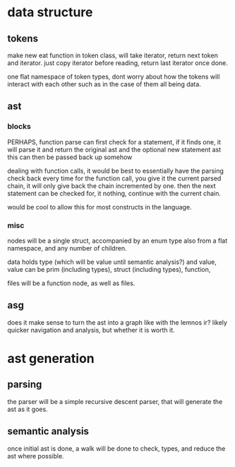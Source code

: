 # data structure 

## tokens

make new eat function in token class, will take iterator, return next token and iterator.
just copy iterator before reading, return last iterator once done.

one flat namespace of token types, dont worry about how the tokens will interact with each other such as in the case of them all being data.

## ast 

### blocks

PERHAPS, function parse can first check for a statement, if it finds one, it will parse it and return the original ast and the optional new statement ast
this can then be passed back up somehow

dealing with function calls, it would be best to essentially have the parsing check back every time
for the function call, you give it the current parsed chain, it will only give back the chain incremented by one.
then the next statement can be checked for, it nothing, continue with the current chain.

would be cool to allow this for most constructs in the language.

### misc

nodes will be a single struct, accompanied by an enum type also from a flat namespace, and any number of children. 

data holds type (which will be value until semantic analysis?) and value,
value can be prim (including types), struct (including types), function, 

files will be a function node, as well as files.

## asg

does it make sense to turn the ast into a graph like with the lemnos ir?
likely quicker navigation and analysis, but whether it is worth it.

# ast generation 

## parsing

the parser will be a simple recursive descent parser, that will generate the ast as it goes.

## semantic analysis

once initial ast is done, a walk will be done to check, types, and reduce the ast where possible.
